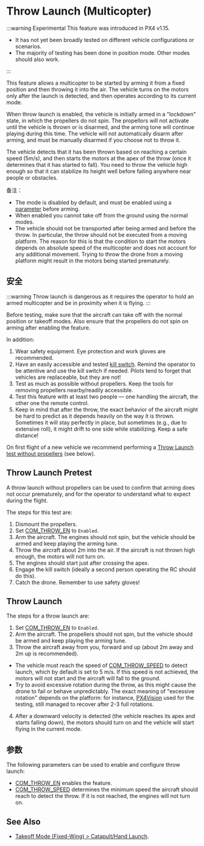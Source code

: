 # Throw Launch (Multicopter)

<Badge type="tip" text="PX4 v1.15" /> <Badge type="warning" text="Experimental" />

:::warning
Experimental
This feature was introduced in PX4 v1.15.

- It has not yet been broadly tested on different vehicle configurations or scenarios.
- The majority of testing has been done in position mode.
  Other modes should also work.

:::

This feature allows a multicopter to be started by arming it from a fixed position and then throwing it into the air.
The vehicle turns on the motors only after the launch is detected, and then operates according to its current mode.

When throw launch is enabled, the vehicle is initially armed in a "lockdown" state, in which the propellers do not spin.
The propellors will not activate until the vehicle is thrown or is disarmed, and the arming tone will continue playing during this time.
The vehicle will not automatically disarm after arming, and must be manually disarmed if you choose not to throw it.

The vehicle detects that it has been thrown based on reaching a certain speed (5m/s), and then starts the motors at the apex of the throw (once it determines that it has started to fall).
You need to throw the vehicle high enough so that it can stabilize its height well before falling anywhere near people or obstacles.

备注：

- The mode is disabled by default, and must be enabled using a [parameter](#parameters) before arming.
- When enabled you cannot take off from the ground using the normal modes.
- The vehicle should not be transported after being armed and before the throw.
  In particular, the throw should not be executed from a moving platform.
  The reason for this is that the condition to start the motors depends on absolute speed of the multicopter and does not account for any additional movement.
  Trying to throw the drone from a moving platform might result in the motors being started prematurely.

## 安全

:::warning
Throw launch is dangerous as it requires the operator to hold an armed multicopter and be in proximity when it is flying.
:::

Before testing, make sure that the aircraft can take off with the normal position or takeoff modes.
Also ensure that the propellers do not spin on arming after enabling the feature.

In addition:

1. Wear safety equipment.
  Eye protection and work gloves are recommended.
2. Have an easily accessible and tested [kill switch](../config/safety.md#kill-switch).
  Remind the operator to be attentive and use the kill switch if needed.
  Pilots tend to forget that vehicles are replaceable, but they are not!
3. Test as much as possible without propellers.
  Keep the tools for removing propellers nearby/readily accessible.
4. Test this feature with at least two people — one handling the aircraft, the other one the remote control.
5. Keep in mind that after the throw, the exact behavior of the aircraft might be hard to predict as it depends heavily on the way it is thrown.
  Sometimes it will stay perfectly in place, but sometimes (e.g., due to extensive roll), it might drift to one side while stabilizing.
  Keep a safe distance!

On first flight of a new vehicle we recommend performing a [Throw Launch test without propellers](#throw-launch-pretest) (see below).

## Throw Launch Pretest

A throw launch without propellers can be used to confirm that arming does not occur prematurely, and for the operator to understand what to expect during the flight.

The steps for this test are:

1. Dismount the propellers.
2. Set [COM_THROW_EN](../advanced_config/parameter_reference.md#COM_THROW_EN) to `Enabled`.
3. Arm the aircraft.
  The engines should not spin, but the vehicle should be armed and keep playing the arming tune.
4. Throw the aircraft about 2m into the air.
  If the aircraft is not thrown high enough, the motors will not turn on.
5. The engines should start just after crossing the apex.
6. Engage the kill switch (ideally a second person operating the RC should do this).
7. Catch the drone.
  Remember to use safety gloves!

## Throw Launch

The steps for a throw launch are:

1. Set [COM_THROW_EN](../advanced_config/parameter_reference.md#COM_THROW_EN) to `Enabled`.
2. Arm the aircraft.
  The propellers should not spin, but the vehicle should be armed and keep playing the arming tune.
3. Throw the aircraft away from you, forward and up (about 2m away and 2m up is recommended).
  - The vehicle must reach the speed of [COM_THROW_SPEED](../advanced_config/parameter_reference.md#COM_THROW_SPEED) to detect launch, which by default is set to 5 m/s.
    If this speed is not achieved, the motors will not start and the aircraft will fall to the ground.
  - Try to avoid excessive rotation during the throw, as this might cause the drone to fail or behave unpredictably.
    The exact meaning of "excessive rotation" depends on the platform: for instance, [PX4Vision](../complete_vehicles_mc/px4_vision_kit.md) used for the testing, still managed to recover after 2-3 full rotations.
4. After a downward velocity is detected (the vehicle reaches its apex and starts falling down), the motors should turn on and the vehicle will start flying in the current mode.

## 参数

The following parameters can be used to enable and configure throw launch:

- [COM_THROW_EN](../advanced_config/parameter_reference.md#COM_THROW_EN) enables the feature.
- [COM_THROW_SPEED](../advanced_config/parameter_reference.md#COM_THROW_SPEED) determines the minimum speed the aircraft should reach to detect the throw.
  If it is not reached, the engines will not turn on.

## See Also

- [Takeoff Mode (Fixed-Wing) > Catapult/Hand Launch](../flight_modes_fw/takeoff.md#catapult-hand-launch).

<!--
Notes:
https://github.com/PX4/PX4-Autopilot/pull/23822
https://github.com/PX4/PX4-Autopilot/blob/371a99c3221dd09dce0b218c45df405188d96cfd/src/modules/commander/Commander.cpp#L1894-L1896 - lockdown setting
-->
